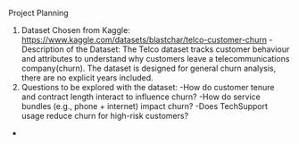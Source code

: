 Project Planning
1. Dataset Chosen from Kaggle: https://www.kaggle.com/datasets/blastchar/telco-customer-churn
-Description of the Dataset: The Telco dataset tracks customer behaviour and attributes to understand why customers leave a telecommunications company(churn). The dataset is designed for general churn analysis, there are no explicit years included.
2. Questions to be explored with the dataset:
-How do customer tenure and contract length interact to influence churn?
-How do service bundles (e.g., phone + internet) impact churn?
-Does TechSupport usage reduce churn for high-risk customers? 
-

